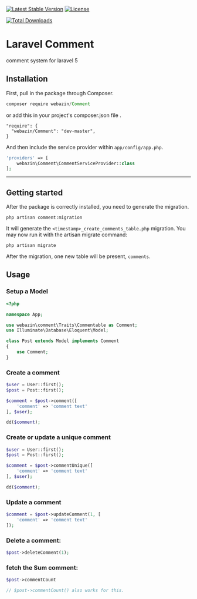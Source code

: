 [![Latest Stable Version](https://poser.pugx.org/webazin/comment/v/stable.svg)](https://packagist.org/packages/webazin/comment) [![License](https://poser.pugx.org/webazin/comment/license.svg)](https://packagist.org/packages/webazin/comment)

[![Total Downloads](https://poser.pugx.org/webazin/comment/downloads.svg)](https://packagist.org/packages/webazin/comment)

# Laravel Comment
comment system for laravel 5

## Installation

First, pull in the package through Composer.

```js
composer require webazin/Comment
```
or add this in your project's composer.json file .
````
"require": {
  "webazin/Comment": "dev-master",
}
````

And then include the service provider within `app/config/app.php`.

```php
'providers' => [
    webazin\Comment\CommentServiceProvider::class
];
```

-----
## Getting started
After the package is correctly installed, you need to generate the migration.
````
php artisan comment:migration
````

It will generate the `<timestamp>_create_comments_table.php` migration. You may now run it with the artisan migrate command:
````
php artisan migrate
````

After the migration, one new table will be present, `comments`.

## Usage
### Setup a Model
```php
<?php

namespace App;

use webazin\comment\Traits\Commentable as Comment;
use Illuminate\Database\Eloquent\Model;

class Post extends Model implements Comment
{
    use Comment;
}
```

### Create a comment
```php
$user = User::first();
$post = Post::first();

$comment = $post->comment([
    'comment' => 'comment text'
], $user);

dd($comment);
```

### Create or update a unique comment
```php
$user = User::first();
$post = Post::first();

$comment = $post->commentUnique([
    'comment' => 'comment text'
], $user);

dd($comment);
```

### Update a comment
```php
$comment = $post->updateComment(1, [
    'comment' => 'comment text'
]);
```

### Delete a comment:
```php
$post->deleteComment(1);
```

### fetch the Sum comment:
````php
$post->commentCount

// $post->commentCount() also works for this.
```` 
